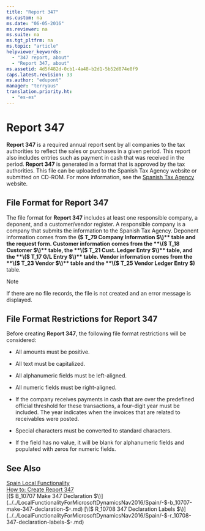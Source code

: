 ```yaml
---
title: "Report 347"
ms.custom: na
ms.date: "06-05-2016"
ms.reviewer: na
ms.suite: na
ms.tgt_pltfrm: na
ms.topic: "article"
helpviewer_keywords: 
  - "347 report, about"
  - "Report 347, about"
ms.assetid: 4d5f482d-0cb1-4a48-b2d1-5b52d874e8f9
caps.latest.revision: 33
ms.author: "edupont"
manager: "terryaus"
translation.priority.ht: 
  - "es-es"
---
```

# Report 347
**Report 347** is a required annual report sent by all companies to the tax authorities to reflect the sales or purchases in a given period. This report also includes entries such as payment in cash that was received in the period. **Report 347** is generated in a format that is approved by the tax authorities. This file can be uploaded to the Spanish Tax Agency website or submitted on CD\-ROM. For more information, see the [Spanish Tax Agency](http://www.aeat.es/wps/portal/Home?channel=1af861cd949a1010VgnVCM100000d7005a80____&ver=L&site=56d8237c0bc1ff00VgnVCM100000d7005a80____&idioma=es_ES&menu=0&img=0) website.  
  
## File Format for Report 347  
 The file format for **Report 347** includes at least one responsible company, a deponent, and a customer\/vendor register. A responsible company is a company that submits the information to the Spanish Tax Agency. Deponent information comes from the **\($ T\_79 Company Information $\)** table and the request form. Customer information comes from the **\($ T\_18 Customer $\)** table, the **\($ T\_21 Cust. Ledger Entry $\)** table, and the **\($ T\_17 G\/L Entry $\)** table. Vendor information comes from the **\($ T\_23 Vendor $\)** table and the **\($ T\_25 Vendor Ledger Entry $\)** table.  
  
> [!NOTE]  
>  If there are no file records, the file is not created and an error message is displayed.  
  
## File Format Restrictions for Report 347  
 Before creating **Report 347**, the following file format restrictions will be considered:  
  
-   All amounts must be positive.  
  
-   All text must be capitalized.  
  
-   All alphanumeric fields must be left\-aligned.  
  
-   All numeric fields must be right\-aligned.  
  
-   If the company receives payments in cash that are over the predefined official threshold for these transactions, a four\-digit year must be included. The year indicates when the invoices that are related to receivables were posted.  
  
-   Special characters must be converted to standard characters.  
  
-   If the field has no value, it will be blank for alphanumeric fields and populated with zeros for numeric fields.  
  
## See Also  
 [Spain Local Functionality](../../LocalFunctionalityForMicrosoftDynamicsNav2016/Spain/spain-local-functionality.md)   
 [How to: Create Report 347](../../LocalFunctionalityForMicrosoftDynamicsNav2016/Spain/how-to-create-report-347.md)   
 [\($ B\_10707 Make 347 Declaration $\)](../../LocalFunctionalityForMicrosoftDynamicsNav2016/Spain/-$-b_10707-make-347-declaration-$-.md)   
 [\($ R\_10708 347 Declaration Labels $\)](../../LocalFunctionalityForMicrosoftDynamicsNav2016/Spain/-$-r_10708-347-declaration-labels-$-.md)